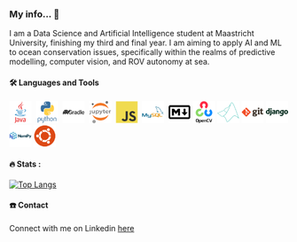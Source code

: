 ### My info... 👋

I am a Data Science and Artificial Intelligence student at Maastricht University, finishing my third and final year. I am aiming to apply AI and ML to ocean conservation issues, specifically within the realms of predictive modelling, computer vision, and ROV autonomy at sea. 


#### :hammer_and_wrench: Languages and Tools

<div>
  <img src="https://github.com/devicons/devicon/blob/master/icons/java/java-original-wordmark.svg" title="Java" alt="Java" width="40" height="40"/>&nbsp;
  <img src="https://github.com/devicons/devicon/blob/master/icons/python/python-original-wordmark.svg" title="Python" alt="Python" width="40" height="40"/>&nbsp;
<img src="https://github.com/devicons/devicon/blob/master/icons/gradle/gradle-plain-wordmark.svg" title="Gradle" alt="Gradle" width="40" height="40"/>&nbsp;
<img src="https://github.com/devicons/devicon/blob/master/icons/jupyter/jupyter-original-wordmark.svg" title="Jupyter" alt="Jupyter" width="40" height="40"/>&nbsp;
  <img src="https://github.com/devicons/devicon/blob/master/icons/javascript/javascript-original.svg" title="JavaScript" alt="JavaScript" width="40" height="40"/>&nbsp;
  <img src="https://github.com/devicons/devicon/blob/master/icons/mysql/mysql-original-wordmark.svg" title="MySQL"  alt="MySQL" width="40" height="40"/>&nbsp;
<img src="https://github.com/devicons/devicon/blob/master/icons/markdown/markdown-original.svg" title="Markdown" **alt="Markdown" width="40" height="40"/>
<img src="https://github.com/devicons/devicon/blob/master/icons/opencv/opencv-original-wordmark.svg" title="OpenCV" **alt="OpenCV" width="40" height="40"/>
<img src="https://github.com/devicons/devicon/blob/master/icons/matlab/matlab-line.svg" title="Matlab" **alt="Matlab" width="40" height="40"/>
<img src="https://github.com/devicons/devicon/blob/master/icons/git/git-original-wordmark.svg" **alt="Git" width="40" height="40"/>
<img src="https://github.com/devicons/devicon/blob/master/icons/django/django-plain-wordmark.svg" **alt="Django" width="40" height="40"/>
<img src="https://github.com/devicons/devicon/blob/master/icons/numpy/numpy-original-wordmark.svg" **alt="NumPy" width="40" height="40"/>
<img src="https://github.com/devicons/devicon/blob/master/icons/ubuntu/ubuntu-plain.svg" **alt="Ubuntu" width="40" height="40"/>
</div>

#### :fire: Stats :
[![Top Langs](https://github-readme-stats-sigma-five.vercel.app/api/top-langs/?username=trav-d13&layout=compact&theme=vision-friendly-dark)](https://github.com/anuraghazra/github-readme-stats)

#### :phone: Contact
Connect with me on Linkedin [here](linkedin.com/in/travis-dawson-614365182)
